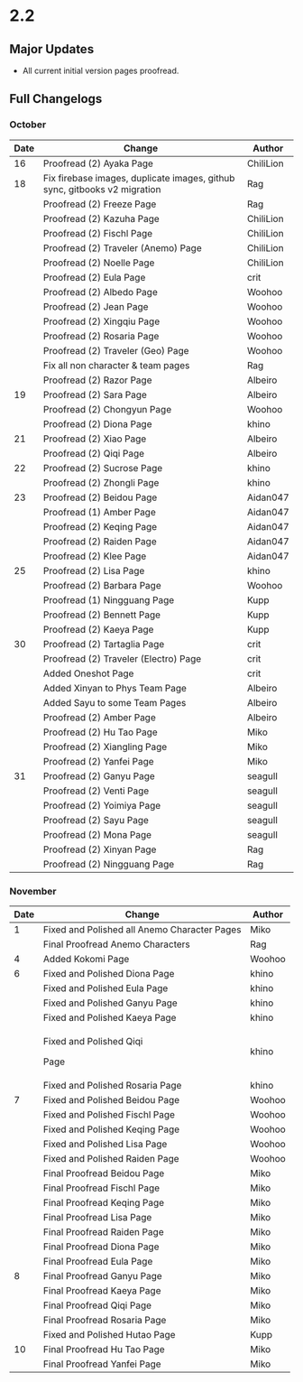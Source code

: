 # 2.2

## Major Updates

* All current initial version pages proofread.

## Full Changelogs

### October

| Date | Change                                                                    | Author    |
| ---- | ------------------------------------------------------------------------- | --------- |
| 16   | Proofread (2) Ayaka Page                                                  | ChiliLion |
| 18   | Fix firebase images, duplicate images, github sync, gitbooks v2 migration | Rag       |
|      | Proofread (2) Freeze Page                                                 | Rag       |
|      | Proofread (2) Kazuha Page                                                 | ChiliLion |
|      | Proofread (2) Fischl Page                                                 | ChiliLion |
|      | Proofread (2) Traveler (Anemo) Page                                       | ChiliLion |
|      | Proofread (2) Noelle Page                                                 | ChiliLion |
|      | Proofread (2) Eula Page                                                   | crit      |
|      | Proofread (2) Albedo Page                                                 | Woohoo    |
|      | Proofread (2) Jean Page                                                   | Woohoo    |
|      | Proofread (2) Xingqiu Page                                                | Woohoo    |
|      | Proofread (2) Rosaria Page                                                | Woohoo    |
|      | Proofread (2) Traveler (Geo) Page                                         | Woohoo    |
|      | Fix all non character & team pages                                        | Rag       |
|      | Proofread (2) Razor Page                                                  | Albeiro   |
| 19   | Proofread (2) Sara Page                                                   | Albeiro   |
|      | Proofread (2) Chongyun Page                                               | Woohoo    |
|      | Proofread (2) Diona Page                                                  | khino     |
| 21   | Proofread (2) Xiao Page                                                   | Albeiro   |
|      | Proofread (2) Qiqi Page                                                   | Albeiro   |
| 22   | Proofread (2) Sucrose Page                                                | khino     |
|      | Proofread (2) Zhongli Page                                                | khino     |
| 23   | Proofread (2) Beidou Page                                                 | Aidan047  |
|      | Proofread (1) Amber Page                                                  | Aidan047  |
|      | Proofread (2) Keqing Page                                                 | Aidan047  |
|      | Proofread (2) Raiden Page                                                 | Aidan047  |
|      | Proofread (2) Klee Page                                                   | Aidan047  |
| 25   | Proofread (2) Lisa Page                                                   | khino     |
|      | Proofread (2) Barbara Page                                                | Woohoo    |
|      | Proofread (1) Ningguang Page                                              | Kupp      |
|      | Proofread (2) Bennett Page                                                | Kupp      |
|      | Proofread (2) Kaeya Page                                                  | Kupp      |
| 30   | Proofread (2) Tartaglia Page                                              | crit      |
|      | Proofread (2) Traveler (Electro) Page                                     | crit      |
|      | Added Oneshot Page                                                        | crit      |
|      | Added Xinyan to Phys Team Page                                            | Albeiro   |
|      | Added Sayu to some Team Pages                                             | Albeiro   |
|      | Proofread (2) Amber Page                                                  | Albeiro   |
|      | Proofread (2) Hu Tao Page                                                 | Miko      |
|      | Proofread (2) Xiangling Page                                              | Miko      |
|      | Proofread (2) Yanfei Page                                                 | Miko      |
| 31   | Proofread (2) Ganyu Page                                                  | seagull   |
|      | Proofread (2) Venti Page                                                  | seagull   |
|      | Proofread (2) Yoimiya Page                                                | seagull   |
|      | Proofread (2) Sayu Page                                                   | seagull   |
|      | Proofread (2) Mona Page                                                   | seagull   |
|      | Proofread (2) Xinyan Page                                                 | Rag       |
|      | Proofread (2) Ningguang Page                                              | Rag       |

### November

| Date | Change                                        | Author |
| ---- | --------------------------------------------- | ------ |
| 1    | Fixed and Polished all Anemo Character Pages  | Miko   |
|      | Final Proofread Anemo Characters              | Rag    |
| 4    | Added Kokomi Page                             | Woohoo |
| 6    | Fixed and Polished Diona Page                 | khino  |
|      | Fixed and Polished Eula Page                  | khino  |
|      | Fixed and Polished Ganyu Page                 | khino  |
|      | Fixed and Polished Kaeya Page                 | khino  |
|      | <p>Fixed and Polished Qiqi</p><p>Page</p>     | khino  |
|      | Fixed and Polished Rosaria Page               | khino  |
| 7    | Fixed and Polished Beidou Page                | Woohoo |
|      | Fixed and Polished Fischl Page                | Woohoo |
|      | Fixed and Polished Keqing Page                | Woohoo |
|      | Fixed and Polished Lisa Page                  | Woohoo |
|      | Fixed and Polished Raiden Page                | Woohoo |
|      | Final Proofread Beidou Page                   | Miko   |
|      | Final Proofread Fischl Page                   | Miko   |
|      | Final Proofread Keqing Page                   | Miko   |
|      | Final Proofread Lisa Page                     | Miko   |
|      | Final Proofread Raiden Page                   | Miko   |
|      | Final Proofread Diona Page                    | Miko   |
|      | Final Proofread Eula Page                     | Miko   |
| 8    | Final Proofread Ganyu Page                    | Miko   |
|      | Final Proofread Kaeya Page                    | Miko   |
|      | Final Proofread Qiqi Page                     | Miko   |
|      | Final Proofread Rosaria Page                  | Miko   |
|      | Fixed and Polished Hutao Page                 | Kupp   |
| 10   | Final Proofread Hu Tao Page                   | Miko   |
|      | Final Proofread Yanfei Page                   | Miko   |

